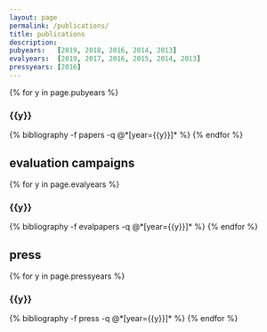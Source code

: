 ```yaml
---
layout: page
permalink: /publications/
title: publications
description: 
pubyears:   [2019, 2018, 2016, 2014, 2013]
evalyears:  [2019, 2017, 2016, 2015, 2014, 2013]
pressyears: [2016]
---
```



{% for y in page.pubyears %}
  <h3 class="year">{{y}}</h3>
  {% bibliography -f papers -q @*[year={{y}}]* %}
{% endfor %}

<h2 id="evalpapers">evaluation campaigns</h2>

{% for y in page.evalyears %}
  <h3 class="year">{{y}}</h3>
  {% bibliography -f evalpapers -q @*[year={{y}}]* %}
{% endfor %}

<h2 id="press">press</h2>

{% for y in page.pressyears %}
  <h3 class="year">{{y}}</h3>
  {% bibliography -f press -q @*[year={{y}}]* %}
{% endfor %}
